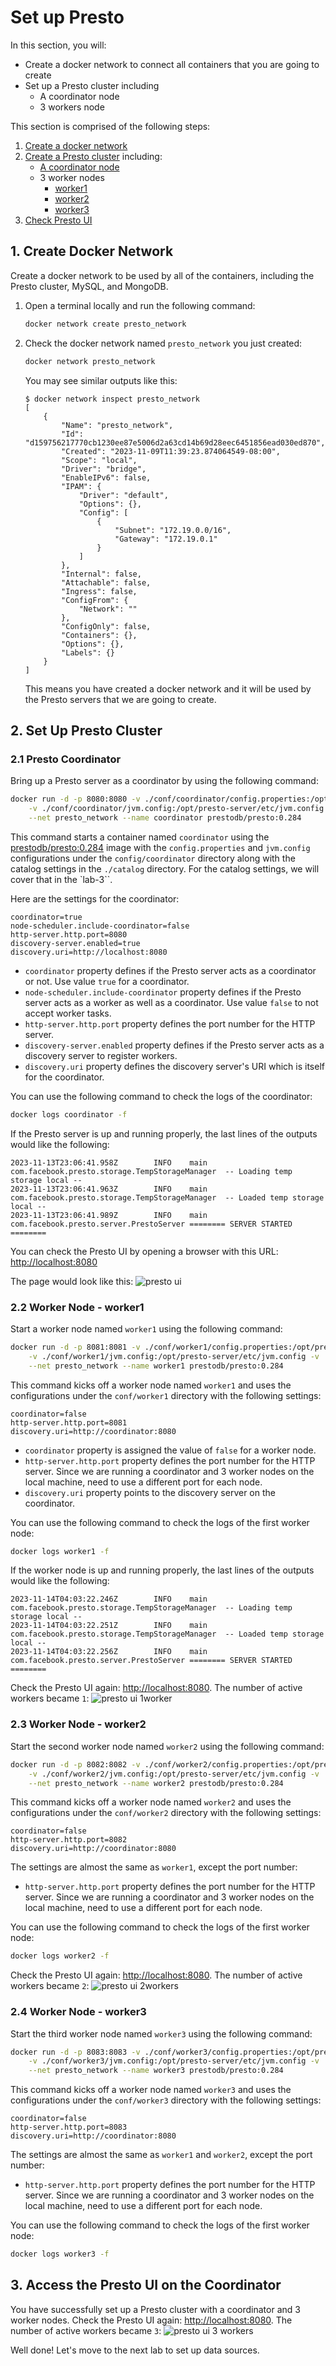 # Set up Presto

In this section, you will:
- Create a docker network to connect all containers that you are going to create
- Set up a Presto cluster including
  - A coordinator node
  - 3 workers node

This section is comprised of the following steps:

1. [Create a docker network](#1-create-docker-network)
2. [Create a Presto cluster](#2-set-up-presto-cluster) including:
   - [A coordinator node](#21-presto-coordinator)
   - 3 worker nodes
     - [worker1](#22-worker-node---worker1)
     - [worker2](#23-worker-node---worker2)
     - [worker3](#24-worker-node---worker3)
3. [Check Presto UI](#3-access-the-presto-ui-on-the-coordinator)

## 1. Create Docker Network
Create a docker network to be used by all of the containers, including the Presto cluster, MySQL, and MongoDB.

1. Open a terminal locally and run the following command:
   ```sh
   docker network create presto_network
   ```
2. Check the docker network named `presto_network` you just created:
   ```sh
   docker network presto_network
   ```
   You may see similar outputs like this:
   ```
   $ docker network inspect presto_network
   [
       {
           "Name": "presto_network",
           "Id": "d159756217770cb1230ee87e5006d2a63cd14b69d28eec6451856ead030ed870",
           "Created": "2023-11-09T11:39:23.874064549-08:00",
           "Scope": "local",
           "Driver": "bridge",
           "EnableIPv6": false,
           "IPAM": {
               "Driver": "default",
               "Options": {},
               "Config": [
                   {
                       "Subnet": "172.19.0.0/16",
                       "Gateway": "172.19.0.1"
                   }
               ]
           },
           "Internal": false,
           "Attachable": false,
           "Ingress": false,
           "ConfigFrom": {
               "Network": ""
           },
           "ConfigOnly": false,
           "Containers": {},
           "Options": {},
           "Labels": {}
       }
   ]
   ```

   This means you have created a docker network and it will be used by the Presto servers that we are going to create.

## 2. Set Up Presto Cluster

### 2.1 Presto Coordinator
Bring up a Presto server as a coordinator by using the following command:
```sh
docker run -d -p 8080:8080 -v ./conf/coordinator/config.properties:/opt/presto-server/etc/config.properties \
    -v ./conf/coordinator/jvm.config:/opt/presto-server/etc/jvm.config -v ./catalog:/opt/presto-server/etc/catalog \
    --net presto_network --name coordinator prestodb/presto:0.284
```

This command starts a container named `coordinator` using the [prestodb/presto:0.284](https://hub.docker.com/layers/prestodb/presto/0.284/images/sha256-8ccb0476a642a13ee2a86d0660c215e9fe8fc8d1f0066cdbdea6b2e34187c248?context=explore) image with the `config.properties` and `jvm.config` configurations under the `config/coordinator` directory along with the catalog settings in the `./catalog` directory. For the catalog settings, we will cover that in the `lab-3``.

Here are the settings for the coordinator:
```text
coordinator=true
node-scheduler.include-coordinator=false
http-server.http.port=8080
discovery-server.enabled=true
discovery.uri=http://localhost:8080
```

- `coordinator` property defines if the Presto server acts as a coordinator or not. Use value `true` for a coordinator.
- `node-scheduler.include-coordinator` property defines if the Presto server acts as a worker as well as a coordinator. Use value `false`
    to not accept worker tasks.
- `http-server.http.port` property defines the port number for the HTTP server.
- `discovery-server.enabled` property defines if the Presto server acts as a discovery server to register workers.
- `discovery.uri` property defines the discovery server's URI which is itself for the coordinator.

You can use the following command to check the logs of the coordinator:
```sh
docker logs coordinator -f
```

If the Presto server is up and running properly, the last lines of the outputs would like the following:
```
2023-11-13T23:06:41.958Z        INFO    main    com.facebook.presto.storage.TempStorageManager  -- Loading temp storage local --
2023-11-13T23:06:41.963Z        INFO    main    com.facebook.presto.storage.TempStorageManager  -- Loaded temp storage local --
2023-11-13T23:06:41.989Z        INFO    main    com.facebook.presto.server.PrestoServer ======== SERVER STARTED ========
```

You can check the Presto UI by opening a browser with this URL: [http://localhost:8080](http://localhost:8080)

The page would look like this:
![presto ui](../images/presto-ui.png)


### 2.2 Worker Node - worker1
Start a worker node named `worker1` using the following command:
```sh
docker run -d -p 8081:8081 -v ./conf/worker1/config.properties:/opt/presto-server/etc/config.properties \
    -v ./conf/worker1/jvm.config:/opt/presto-server/etc/jvm.config -v ./catalog:/opt/presto-server/etc/catalog \
    --net presto_network --name worker1 prestodb/presto:0.284
```

This command kicks off a worker node named `worker1` and uses the configurations under the `conf/worker1` directory with the following settings:

```
coordinator=false
http-server.http.port=8081
discovery.uri=http://coordinator:8080
```

- `coordinator` property is assigned the value of `false` for a worker node.
- `http-server.http.port` property defines the port number for the HTTP server. Since we are running a coordinator and 3 worker nodes on
    the local machine, need to use a different port for each node.
- `discovery.uri` property points to the discovery server on the coordinator.

You can use the following command to check the logs of the first worker node:
```sh
docker logs worker1 -f
```

If the worker node is up and running properly, the last lines of the outputs would like the following:
```
2023-11-14T04:03:22.246Z        INFO    main    com.facebook.presto.storage.TempStorageManager  -- Loading temp storage local --
2023-11-14T04:03:22.251Z        INFO    main    com.facebook.presto.storage.TempStorageManager  -- Loaded temp storage local --
2023-11-14T04:03:22.256Z        INFO    main    com.facebook.presto.server.PrestoServer ======== SERVER STARTED ========
```

Check the Presto UI again: [http://localhost:8080](http://localhost:8080). The number of active workers became `1`:
![presto ui 1worker](../images/presto-ui-1worker.png)

### 2.3 Worker Node - worker2
Start the second worker node named `worker2` using the following command:
```sh
docker run -d -p 8082:8082 -v ./conf/worker2/config.properties:/opt/presto-server/etc/config.properties \
    -v ./conf/worker2/jvm.config:/opt/presto-server/etc/jvm.config -v ./catalog:/opt/presto-server/etc/catalog \
    --net presto_network --name worker2 prestodb/presto:0.284
```

This command kicks off a worker node named `worker2` and uses the configurations under the `conf/worker2` directory with the following settings:

```
coordinator=false
http-server.http.port=8082
discovery.uri=http://coordinator:8080
```

The settings are almost the same as `worker1`, except the port number:

- `http-server.http.port` property defines the port number for the HTTP server. Since we are running a coordinator and 3 worker nodes on
    the local machine, need to use a different port for each node.


You can use the following command to check the logs of the first worker node:
```sh
docker logs worker2 -f
```

Check the Presto UI again: [http://localhost:8080](http://localhost:8080). The number of active workers became `2`:
![presto ui 2workers](../images/presto-ui-2workers.png)

### 2.4 Worker Node - worker3
Start the third worker node named `worker3` using the following command:
```sh
docker run -d -p 8083:8083 -v ./conf/worker3/config.properties:/opt/presto-server/etc/config.properties \
    -v ./conf/worker3/jvm.config:/opt/presto-server/etc/jvm.config -v ./catalog:/opt/presto-server/etc/catalog \
    --net presto_network --name worker3 prestodb/presto:0.284
```

This command kicks off a worker node named `worker3` and uses the configurations under the `conf/worker3` directory with the following settings:

```
coordinator=false
http-server.http.port=8083
discovery.uri=http://coordinator:8080
```

The settings are almost the same as `worker1` and `worker2`, except the port number:

- `http-server.http.port` property defines the port number for the HTTP server. Since we are running a coordinator and 3 worker nodes on
    the local machine, need to use a different port for each node.


You can use the following command to check the logs of the first worker node:
```sh
docker logs worker3 -f
```

## 3. Access the Presto UI on the Coordinator

You have successfully set up a Presto cluster with a coordinator and 3 worker nodes. Check the Presto UI again:
[http://localhost:8080](http://localhost:8080).  The number of active workers became `3`:
![presto ui 3 workers](../images/presto-ui-3workers.png)

Well done! Let's move to the next lab to set up data sources.